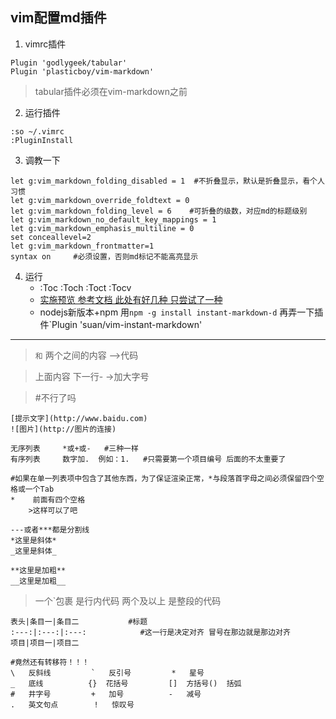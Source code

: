 vim配置md插件
-
1. vimrc插件
```
Plugin 'godlygeek/tabular'
Plugin 'plasticboy/vim-markdown'
```
>tabular插件必须在vim-markdown之前

2. 运行插件
```
:so ~/.vimrc
:PluginInstall
```
3. 调教一下
```
let g:vim_markdown_folding_disabled = 1  #不折叠显示，默认是折叠显示，看个人习惯
let g:vim_markdown_override_foldtext = 0  
let g:vim_markdown_folding_level = 6    #可折叠的级数，对应md的标题级别
let g:vim_markdown_no_default_key_mappings = 1
let g:vim_markdown_emphasis_multiline = 0
set conceallevel=2
let g:vim_markdown_frontmatter=1
syntax on     #必须设置，否则md标记不能高亮显示
```

4. 运行
	* :Toc :Toch :Toct :Tocv
	* [实施预览 参考文档 此处有好几种 只尝试了一种](https://www.jianshu.com/p/24aefcd4ca93)
	* nodejs新版本+npm  用`npm -g install instant-markdown-d` 再弄一下插件`Plugin 'suan/vim-instant-markdown' 

---

>```和``` 两个之间的内容 -->代码

>上面内容 下一行-     ->加大字号

>#不行了吗
```
[提示文字](http://www.baidu.com)
![图片](http://图片的连接)
```
```
无序列表     *或+或-   #三种一样
有序列表     数字加.  例如：1.   #只需要第一个项目编号 后面的不太重要了

#如果在单一列表项中包含了其他东西，为了保证渲染正常，*与段落首字母之间必须保留四个空格或一个Tab
*    前面有四个空格
	>这样可以了吧
```
```
---或者***都是分割线
*这里是斜体*
_这里是斜体_

**这里是加粗**
__这里是加粗__
```
> 一个`包裹 是行内代码  两个及以上 是整段的代码

```#这里是表格处理
表头|条目一|条目二           #标题
:---:|:---:|:---:            #这一行是决定对齐 冒号在那边就是那边对齐
项目|项目一|项目二
```
```
#竟然还有转移符！！！
\   反斜线			`   反引号			*   星号
_   底线			{}  花括号			[]  方括号()  括弧
#   井字号			+   加号			-   减号
.   英文句点		!   惊叹号
```
